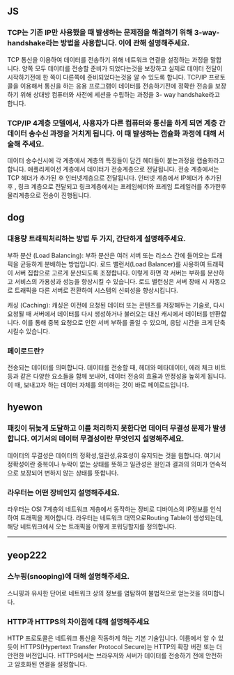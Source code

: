 ## JS

### TCP는 기존 IP만 사용했을 때 발생하는 문제점을 해결하기 위해 3-way-handshake라는 방법을 사용합니다. 이에 관해 설명해주세요.
TCP 통신을 이용하여 데이터를 전송하기 위해 네트워크 연결을 설정하는 과정을 말합니다.
양쪽 모두 데이터를 전송할 준비가 되었다는것을 보장하고 실제로 데이터 전달이 시작하기전에 한 쪽이 다른쪽에 준비되었다는것을 알 수 있도록 합니다.
TCP/IP 프로토콜을 이용해서 통신을 하는 응용 프로그램이 데이터를 전송하기전에 정확한 전송을 보장하기 위해 상대방 컴퓨터와 사전에 세션을 수립하는 과정을 3- way handshake라고 합니다.


### TCP/IP 4계층 모델에서, 사용자가 다른 컴퓨터와 통신을 하게 되면 계층 간 데이터 송수신 과정을 거치게 됩니다. 이 때 발생하는 캡슐화 과정에 대해 서술해 주세요.

데이터 송수신시에 각 계층에서 계층의 특징들이 담긴 헤더들이 붙는과정을 캡슐화라고 합니다.
애플리케이션 계층에서 데이터가 전송계층으로 전달됩니다. 
전송 계층에서는 TCP 헤더가 추가된 후 인터넷계층으로 전달됩니다.
인터넷 계층에서  IP헤더가 추가된 후 , 링크 계층으로 전달되고 
링크계층에서는 프레임헤더와 프레임 트레일러를 추가한후 물리계층으로 전송이 진행됩니다.


## dog

### 대용량 트래픽처리하는 방법 두 가지, 간단하게 설명해주세요.

부하 분산 (Load Balancing):
부하 분산은 여러 서버 또는 리소스 간에 들어오는 트래픽을 균등하게 분배하는 방법입니다. 로드 밸런서(Load Balancer)를 사용하여 트래픽이 서버 집합으로 고르게 분산되도록 조정합니다. 이렇게 하면 각 서버는 부하를 분산하고 서비스의 가용성과 성능을 향상시킬 수 있습니다. 로드 밸런싱은 서버 장애 시 자동으로 트래픽을 다른 서버로 전환하여 시스템의 신뢰성을 향상시킵니다.

캐싱 (Caching):
캐싱은 이전에 요청된 데이터 또는 콘텐츠를 저장해두는 기술로, 다시 요청될 때 서버에서 데이터를 다시 생성하거나 불러오는 대신 캐시에서 데이터를 반환합니다. 이를 통해 중복 요청으로 인한 서버 부하를 줄일 수 있으며, 응답 시간을 크게 단축시킬수 있습니다. 

### 페이로드란?

전송되는 데이터를 의미합니다. 데이터를 전송할 때, 헤더와 메타데이터, 에러 체크 비트 등과 같은 다양한 요소들을 함께 보내어, 데이터 전송의 효율과 안정성을 높히게 됩니다. 이 때, 보내고자 하는 데이터 자체를 의미하는 것이 바로 페이로드입니다.

## hyewon

### 패킷이 뒤늦게 도달하고 이를 처리하지 못한다면 데이터 무결성 문제가 발생합니다. 여기서의 데이터 무결성이란 무엇인지 설명해주세요.

데이터의 무결성은 데이터의 정확성,일관성,유효성이 유지되는 것을 읨합니다. 여기서 정확성이란 중복이나 누락이 없는 상태를 뜻하고
일관성은 원인과 결과의 의미가 연속적으로 보장되어 변하지 않는 상태를 뜻합니다.


### 라우터는 어떤 장비인지 설명해주세요.

라우터는 OSI 7계층의 네트워크 계층에서 동작하는 장비로 디바이스의 IP정보를 인식하여 트래픽을 제어합니다.
라우터는 네트워크 대역으로Routing Table이 생성되는데, 해당 네트워크에서 오는 트래픽을 어떻게 포워딩할지를 정의합니다.


---

## yeop222

### 스누핑(snooping)에 대해 설명해주세요.

스니핑과 유사한 단어로 네트워크 상의 정보를 염탐하여 불법적으로 얻는것을 의미합니다.


### HTTP과 HTTPS의 차이점에 대해 설명해주세요
HTTP 프로토콜은 네트워크 통신을 작동하게 하는 기본 기술입니다. 이름에서 알 수 있듯이 HTTPS(Hypertext Transfer Protocol Secure)는 HTTP의 확장 버전 또는 더 안전한 버전입니다. HTTPS에서는 브라우저와 서버가 데이터를 전송하기 전에 안전하고 암호화된 연결을 설정합니다.
